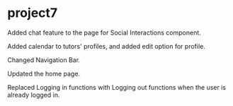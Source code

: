 # project7

Added chat feature to the page for Social Interactions component. 

Added calendar to tutors' profiles, and added edit option for profile. 

Changed Navigation Bar. 

Updated the home page. 

Replaced Logging in functions with Logging out functions when the user is already logged in. 
